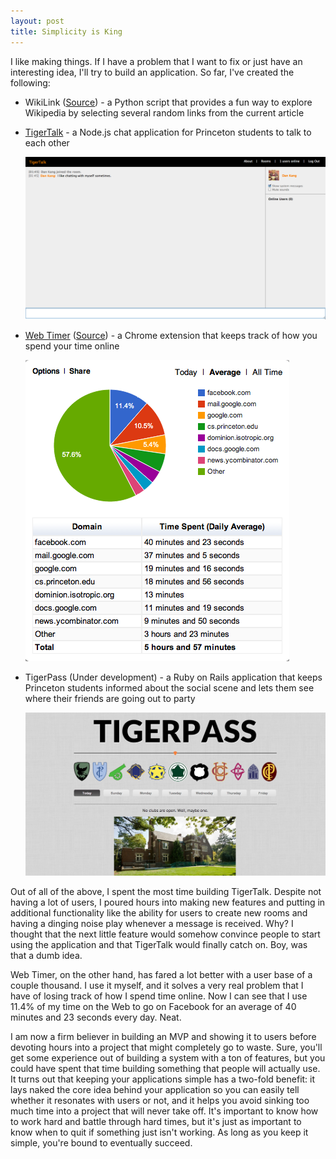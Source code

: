 ```yaml
---
layout: post
title: Simplicity is King
---
```


I like making things. If I have a problem that I want to fix or just
have an interesting idea, I'll try to build an application. So far,
I've created the following:

* WikiLink ([Source](https://github.com/dskang/wikilink)) - a Python
  script that provides a fun way to explore Wikipedia by selecting
  several random links from the current article

* [TigerTalk](http://tigertalk.me) - a Node.js chat application for
  Princeton students to talk to each other

  <a href="/images/tigertalk.png"><img src="/images/tigertalk.png"
  width="580px" /></a>

* [Web Timer](http://goo.gl/uH4WX)
  ([Source](https://github.com/dskang/webtimer)) - a Chrome extension
  that keeps track of how you spend your time online

  <a href="/images/webtimer.png"><img src="/images/webtimer.png"
  /></a>

* TigerPass (Under development) - a Ruby on Rails application that
  keeps Princeton students informed about the social scene and lets
  them see where their friends are going out to party

  <a href="/images/tigerpass.png"><img src="/images/tigerpass.png"
  width="580px" /></a>

Out of all of the above, I spent the most time building TigerTalk.
Despite not having a lot of users, I poured hours into making new
features and putting in additional functionality like the ability for
users to create new rooms and having a dinging noise play whenever a
message is received. Why? I thought that the next little feature would
somehow convince people to start using the application and that
TigerTalk would finally catch on. Boy, was that a dumb idea.

Web Timer, on the other hand, has fared a lot better with a user base
of a couple thousand. I use it myself, and it solves a very real
problem that I have of losing track of how I spend time online. Now I
can see that I use 11.4% of my time on the Web to go on Facebook for
an average of 40 minutes and 23 seconds every day. Neat.

I am now a firm believer in building an MVP and showing it to users
before devoting hours into a project that might completely go to
waste. Sure, you'll get some experience out of building a system with
a ton of features, but you could have spent that time building
something that people will actually use. It turns out that keeping
your applications simple has a two-fold benefit: it lays naked the
core idea behind your application so you can easily tell whether it
resonates with users or not, and it helps you avoid sinking too much
time into a project that will never take off. It's important to know
how to work hard and battle through hard times, but it's just as
important to know when to quit if something just isn't working. As
long as you keep it simple, you're bound to eventually succeed.

